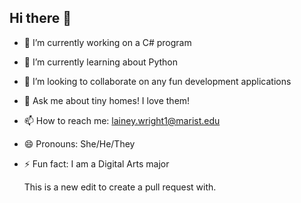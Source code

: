 ## Hi there 👋



- 🔭 I’m currently working on a C# program
- 🌱 I’m currently learning about Python
- 👯 I’m looking to collaborate on any fun development applications
- 💬 Ask me about tiny homes! I love them!
- 📫 How to reach me: lainey.wright1@marist.edu
- 😄 Pronouns: She/He/They
- ⚡ Fun fact: I am a Digital Arts major

  This is a new edit to create a pull request with.
